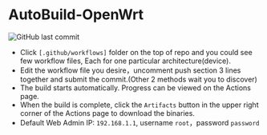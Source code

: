 # AutoBuild-OpenWrt
![GitHub last commit](https://img.shields.io/github/last-commit/esirplayground/AutoBuild-OpenWrt?label=Latest%20Commit&logo=github)

  - Click `[.github/workflows]` folder on the top of repo and you could see few workflow files, Each for one particular architecture(device).
  - Edit the workflow file you desire，uncomment push section 3 lines together and submit the commit.(Other 2 methods wait you to discover)
  - The build starts automatically. Progress can be viewed on the Actions page.
  - When the build is complete, click the `Artifacts` button in the upper right corner of the Actions page to download the binaries.
  - Default Web Admin IP: `192.168.1.1`, username `root`，password `password`

